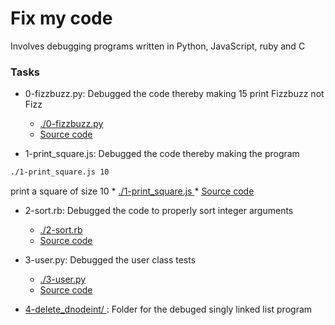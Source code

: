 # Fix my code
Involves debugging programs written in Python, JavaScript, ruby and C

### Tasks
* 0-fizzbuzz.py: Debugged the code thereby making 15 print Fizzbuzz not Fizz
    * [ ./0-fizzbuzz.py ](./0-fizzbuzz.py)
    * [ Source code ](./https://github.com/alx-tools/0x00-Fix_My_Code_Challenge/blob/master/0-fizzbuzz.py)


* 1-print_square.js: Debugged the code thereby making the program
``` bash
./1-print_square.js 10
```
print a square of size 10
    * [ ./1-print_square.js ](./1-print_square.js)
    * [ Source code ](./https://intranet.alxswe.com/rltoken/7K-aujpECVMnw2Q2evKTKw)


* 2-sort.rb: Debugged the code to properly sort integer arguments
    * [ ./2-sort.rb ](./2-sort.rb)
    * [ Source code ](./https://intranet.alxswe.com/rltoken/VWmJWDMM4TMm4hX19lkbVw)


* 3-user.py: Debugged the user class tests
    * [ ./3-user.py ](./3-user.py)
    * [ Source code ](./https://github.com/alx-tools/Fix-my-code-0/blob/master/3-user.py)


* [ 4-delete_dnodeint/ ](./4-delete_dnodeint/): Folder for the debuged singly linked list program
